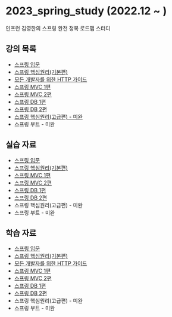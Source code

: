 # 2023_spring_study (2022.12 ~ )

인프런 김영한의 스프링 완전 정복 로드맵 스터디

## 강의 목록

- [스프링 입문 ](https://www.inflearn.com/course/%EC%8A%A4%ED%94%84%EB%A7%81-%EC%9E%85%EB%AC%B8-%EC%8A%A4%ED%94%84%EB%A7%81%EB%B6%80%ED%8A%B8)
- [스프링 핵심원리(기본편)](https://www.inflearn.com/course/%EC%8A%A4%ED%94%84%EB%A7%81-%ED%95%B5%EC%8B%AC-%EC%9B%90%EB%A6%AC-%EA%B8%B0%EB%B3%B8%ED%8E%B8)
- [모든 개발자를 위한 HTTP 가이드](https://www.inflearn.com/course/http-%EC%9B%B9-%EB%84%A4%ED%8A%B8%EC%9B%8C%ED%81%AC)
- [스프링 MVC 1편](https://www.inflearn.com/course/%EC%8A%A4%ED%94%84%EB%A7%81-mvc-1)
- [스프링 MVC 2편](https://www.inflearn.com/course/%EC%8A%A4%ED%94%84%EB%A7%81-mvc-2)
- [스프링 DB 1편](https://www.inflearn.com/course/%EC%8A%A4%ED%94%84%EB%A7%81-db-1)
- [스프링 DB 2편](https://www.inflearn.com/course/%EC%8A%A4%ED%94%84%EB%A7%81-db-2)
- [스프링 핵심원리(고급편) - 미완](https://www.inflearn.com/course/%EC%8A%A4%ED%94%84%EB%A7%81-%ED%95%B5%EC%8B%AC-%EC%9B%90%EB%A6%AC-%EA%B3%A0%EA%B8%89%ED%8E%B8)
- 스프링 부트 - 미완

## 실습 자료

- [스프링 입문](/spring-0-start/)
- [스프링 핵심원리(기본편)](/spring-1-core/)
- [스프링 MVC 1편](/spring-2-mvc-1/)
- [스프링 MVC 2편](/spring-3-mvc-2/)
- [스프링 DB 1편](/spring-4-db-1/)
- [스프링 DB 2편](/spring-5-db-2/)
- 스프링 핵심원리(고급편) - 미완
- 스프링 부트 - 미완

## 학습 자료

- [스프링 입문](/spring-0-start/%ED%95%99%EC%8A%B5%EC%9E%90%EB%A3%8C/)
- [스프링 핵심원리(기본편)](/spring-1-core/%ED%95%99%EC%8A%B5%20%EC%9E%90%EB%A3%8C/)
- [모든 개발자를 위한 HTTP 가이드](/http-guide/)
- [스프링 MVC 1편](/spring-2-mvc-1/%ED%95%99%EC%8A%B5%20%EC%9E%90%EB%A3%8C/)
- [스프링 MVC 2편](/spring-3-mvc-2/%ED%95%99%EC%8A%B5%EC%9E%90%EB%A3%8C/)
- [스프링 DB 1편](/spring-4-db-1/%ED%95%99%EC%8A%B5%EC%9E%90%EB%A3%8C/)
- [스프링 DB 2편](/spring-5-db-2/%ED%95%99%EC%8A%B5%EC%9E%90%EB%A3%8C/)
- 스프링 핵심원리(고급편) - 미완
- 스프링 부트 - 미완